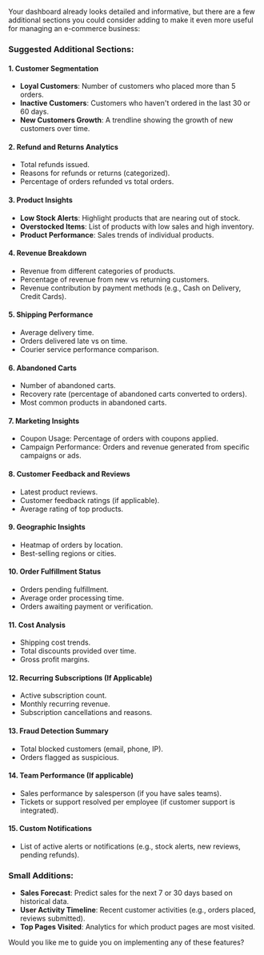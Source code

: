 Your dashboard already looks detailed and informative, but there are a few additional sections you could consider adding to make it even more useful for managing an e-commerce business:

### Suggested Additional Sections:

#### 1. **Customer Segmentation**
   - **Loyal Customers**: Number of customers who placed more than 5 orders.
   - **Inactive Customers**: Customers who haven't ordered in the last 30 or 60 days.
   - **New Customers Growth**: A trendline showing the growth of new customers over time.

#### 2. **Refund and Returns Analytics**
   - Total refunds issued.
   - Reasons for refunds or returns (categorized).
   - Percentage of orders refunded vs total orders.

#### 3. **Product Insights**
   - **Low Stock Alerts**: Highlight products that are nearing out of stock.
   - **Overstocked Items**: List of products with low sales and high inventory.
   - **Product Performance**: Sales trends of individual products.

#### 4. **Revenue Breakdown**
   - Revenue from different categories of products.
   - Percentage of revenue from new vs returning customers.
   - Revenue contribution by payment methods (e.g., Cash on Delivery, Credit Cards).

#### 5. **Shipping Performance**
   - Average delivery time.
   - Orders delivered late vs on time.
   - Courier service performance comparison.

#### 6. **Abandoned Carts**
   - Number of abandoned carts.
   - Recovery rate (percentage of abandoned carts converted to orders).
   - Most common products in abandoned carts.

#### 7. **Marketing Insights**
   - Coupon Usage: Percentage of orders with coupons applied.
   - Campaign Performance: Orders and revenue generated from specific campaigns or ads.

#### 8. **Customer Feedback and Reviews**
   - Latest product reviews.
   - Customer feedback ratings (if applicable).
   - Average rating of top products.

#### 9. **Geographic Insights**
   - Heatmap of orders by location.
   - Best-selling regions or cities.

#### 10. **Order Fulfillment Status**
   - Orders pending fulfillment.
   - Average order processing time.
   - Orders awaiting payment or verification.

#### 11. **Cost Analysis**
   - Shipping cost trends.
   - Total discounts provided over time.
   - Gross profit margins.

#### 12. **Recurring Subscriptions (If Applicable)**
   - Active subscription count.
   - Monthly recurring revenue.
   - Subscription cancellations and reasons.

#### 13. **Fraud Detection Summary**
   - Total blocked customers (email, phone, IP).
   - Orders flagged as suspicious.

#### 14. **Team Performance (If applicable)**
   - Sales performance by salesperson (if you have sales teams).
   - Tickets or support resolved per employee (if customer support is integrated).

#### 15. **Custom Notifications**
   - List of active alerts or notifications (e.g., stock alerts, new reviews, pending refunds).

### Small Additions:
- **Sales Forecast**: Predict sales for the next 7 or 30 days based on historical data.
- **User Activity Timeline**: Recent customer activities (e.g., orders placed, reviews submitted).
- **Top Pages Visited**: Analytics for which product pages are most visited.

Would you like me to guide you on implementing any of these features?